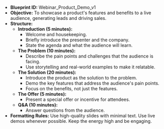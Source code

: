 * **Blueprint ID:** Webinar_Product_Demo_v1
* **Objective:** To showcase a product's features and benefits to a live audience, generating leads and driving sales.
* **Structure:**
  * **Introduction (5 minutes):**
    * Welcome and housekeeping.
    * Briefly introduce the presenter and the company.
    * State the agenda and what the audience will learn.
  * **The Problem (10 minutes):**
    * Describe the pain points and challenges that the audience is facing.
    * Use storytelling and real-world examples to make it relatable.
  * **The Solution (20 minutes):**
    * Introduce the product as the solution to the problem.
    * Demo the key features that address the audience's pain points.
    * Focus on the benefits, not just the features.
  * **The Offer (5 minutes):**
    * Present a special offer or incentive for attendees.
  * **Q&A (10 minutes):**
    * Answer questions from the audience.
* **Formatting Rules:** Use high-quality slides with minimal text. Use live demos whenever possible. Keep the energy high and be engaging.
